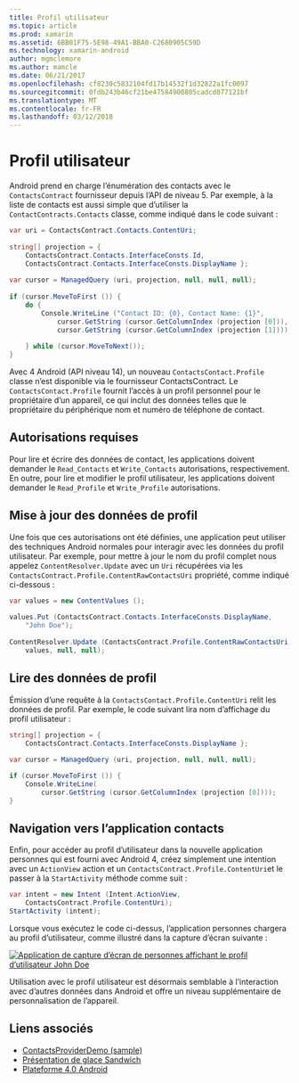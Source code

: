 ```yaml
---
title: Profil utilisateur
ms.topic: article
ms.prod: xamarin
ms.assetid: 6BB01F75-5E98-49A1-BBA0-C2680905C59D
ms.technology: xamarin-android
author: mgmclemore
ms.author: mamcle
ms.date: 06/21/2017
ms.openlocfilehash: cf8230c5832104fd17b14532f1d32822a1fc0097
ms.sourcegitcommit: 0fdb243b46cf21be47584900805cadcd077121bf
ms.translationtype: MT
ms.contentlocale: fr-FR
ms.lasthandoff: 03/12/2018
---
```

# <a name="user-profile"></a>Profil utilisateur

Android prend en charge l’énumération des contacts avec le `ContactsContract` fournisseur depuis l’API de niveau 5. Par exemple, à la liste de contacts est aussi simple que d’utiliser la `ContactContracts.Contacts` classe, comme indiqué dans le code suivant :

```csharp
var uri = ContactsContract.Contacts.ContentUri;
           
string[] projection = {
    ContactsContract.Contacts.InterfaceConsts.Id,
    ContactsContract.Contacts.InterfaceConsts.DisplayName };
           
var cursor = ManagedQuery (uri, projection, null, null, null);
           
if (cursor.MoveToFirst ()) {
    do {
        Console.WriteLine ("Contact ID: {0}, Contact Name: {1}",
            cursor.GetString (cursor.GetColumnIndex (projection [0])),
            cursor.GetString (cursor.GetColumnIndex (projection [1])));
                   
    } while (cursor.MoveToNext());
}
```

Avec 4 Android (API niveau 14), un nouveau `ContactsContact.Profile` classe n’est disponible via le fournisseur ContactsContract. Le `ContactsContact.Profile` fournit l’accès à un profil personnel pour le propriétaire d’un appareil, ce qui inclut des données telles que le propriétaire du périphérique nom et numéro de téléphone de contact.


## <a name="required-permissions"></a>Autorisations requises

Pour lire et écrire des données de contact, les applications doivent demander le `Read_Contacts` et `Write_Contacts` autorisations, respectivement. En outre, pour lire et modifier le profil utilisateur, les applications doivent demander le `Read_Profile` et `Write_Profile` autorisations.


## <a name="updating-profile-data"></a>Mise à jour des données de profil

Une fois que ces autorisations ont été définies, une application peut utiliser des techniques Android normales pour interagir avec les données du profil utilisateur. Par exemple, pour mettre à jour le nom du profil complet nous appelez `ContentResolver.Update` avec un `Uri` récupérées via les `ContactsContract.Profile.ContentRawContactsUri` propriété, comme indiqué ci-dessous :

```csharp
var values = new ContentValues ();
          
values.Put (ContactsContract.Contacts.InterfaceConsts.DisplayName,
    "John Doe");
           
ContentResolver.Update (ContactsContract.Profile.ContentRawContactsUri,
    values, null, null);
```


## <a name="reading-profile-data"></a>Lire des données de profil

Émission d’une requête à la `ContactsContact.Profile.ContentUri` relit les données de profil. Par exemple, le code suivant lira nom d’affichage du profil utilisateur :

```csharp
string[] projection = {
    ContactsContract.Contacts.InterfaceConsts.DisplayName };
           
var cursor = ManagedQuery (uri, projection, null, null, null);

if (cursor.MoveToFirst ()) {
    Console.WriteLine(
        cursor.GetString (cursor.GetColumnIndex (projection [0])));
}
```


## <a name="navigating-to-the-people-app"></a>Navigation vers l’application contacts

Enfin, pour accéder au profil d’utilisateur dans la nouvelle application personnes qui est fourni avec Android 4, créez simplement une intention avec un `ActionView` action et un `ContactsContract.Profile.ContentUri`et le passer à la `StartActivity` méthode comme suit :

```csharp
var intent = new Intent (Intent.ActionView,
    ContactsContract.Profile.ContentUri);           
StartActivity (intent);
```

Lorsque vous exécutez le code ci-dessus, l’application personnes chargera au profil d’utilisateur, comme illustré dans la capture d’écran suivante :

[![Application de capture d’écran de personnes affichant le profil d’utilisateur John Doe](user-profile-images/15-people-app.png)](user-profile-images/15-people-app.png#lightbox)

Utilisation avec le profil utilisateur est désormais semblable à l’interaction avec d’autres données dans Android et offre un niveau supplémentaire de personnalisation de l’appareil.



## <a name="related-links"></a>Liens associés

- [ContactsProviderDemo (sample)](https://developer.xamarin.com/samples/monodroid/ContactsProviderDemo/)
- [Présentation de glace Sandwich](http://www.android.com/about/ice-cream-sandwich/)
- [Plateforme 4.0 Android](http://developer.android.com/sdk/android-4.0.html)
